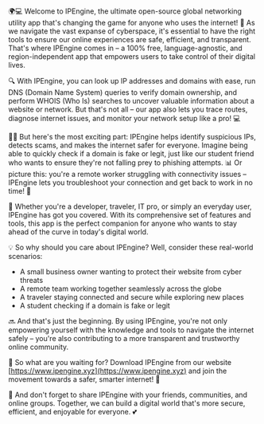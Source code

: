 🌍💻 Welcome to IPEngine, the ultimate open-source global networking utility app that's changing the game for anyone who uses the internet! 🚀 As we navigate the vast expanse of cyberspace, it's essential to have the right tools to ensure our online experiences are safe, efficient, and transparent. That's where IPEngine comes in – a 100% free, language-agnostic, and region-independent app that empowers users to take control of their digital lives.

🔍 With IPEngine, you can look up IP addresses and domains with ease, run DNS (Domain Name System) queries to verify domain ownership, and perform WHOIS (Who Is) searches to uncover valuable information about a website or network. But that's not all – our app also lets you trace routes, diagnose internet issues, and monitor your network setup like a pro! 💻

🕵️‍♀️ But here's the most exciting part: IPEngine helps identify suspicious IPs, detects scams, and makes the internet safer for everyone. Imagine being able to quickly check if a domain is fake or legit, just like our student friend who wants to ensure they're not falling prey to phishing attempts. 📊 Or picture this: you're a remote worker struggling with connectivity issues – IPEngine lets you troubleshoot your connection and get back to work in no time! 💼

🌈 Whether you're a developer, traveler, IT pro, or simply an everyday user, IPEngine has got you covered. With its comprehensive set of features and tools, this app is the perfect companion for anyone who wants to stay ahead of the curve in today's digital world.

💡 So why should you care about IPEngine? Well, consider these real-world scenarios:

* A small business owner wanting to protect their website from cyber threats
* A remote team working together seamlessly across the globe
* A traveler staying connected and secure while exploring new places
* A student checking if a domain is fake or legit

🔜 And that's just the beginning. By using IPEngine, you're not only empowering yourself with the knowledge and tools to navigate the internet safely – you're also contributing to a more transparent and trustworthy online community.

💪 So what are you waiting for? Download IPEngine from our website [https://www.ipengine.xyz](https://www.ipengine.xyz) and join the movement towards a safer, smarter internet! 🌟

👫 And don't forget to share IPEngine with your friends, communities, and online groups. Together, we can build a digital world that's more secure, efficient, and enjoyable for everyone. 💕